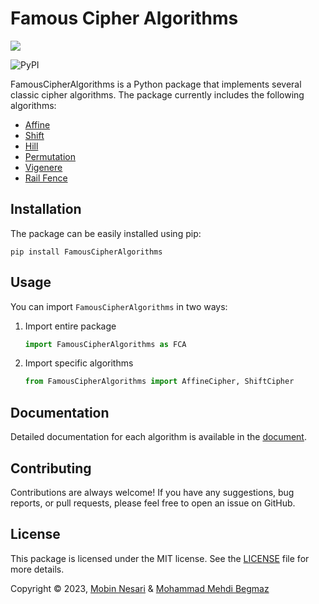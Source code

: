 # Famous Cipher Algorithms
<img src="https://github.com/MobinNesari81/Famous-Cipher-Algorithms/blob/main/Logos/FCA-dark.svg?raw=true" align='center'>

![PyPI](https://badge.fury.io/py/FamousCipherAlgorithms)

FamousCipherAlgorithms is a Python package that implements several classic cipher algorithms. The package currently includes the following algorithms:
- [Affine](./Affine/README.md)
- [Shift](./Shift/README.md)
- [Hill](./Hill/README.md)
- [Permutation](./Permutation/README.md)
- [Vigenere](./Vigenere/README.md)
- [Rail Fence](./RailFence/README.md)

## Installation
The package can be easily installed using pip:
```
pip install FamousCipherAlgorithms
```

## Usage
You can import `FamousCipherAlgorithms` in two ways:
1. Import entire package
    ```python
    import FamousCipherAlgorithms as FCA
    ```
2. Import specific algorithms
    ```python
    from FamousCipherAlgorithms import AffineCipher, ShiftCipher
    ```

## Documentation
Detailed documentation for each algorithm is available in the <a href="https://famous-cipher-algorithm.readthedocs.io/en/latest/index.html"> document</a>.

## Contributing
Contributions are always welcome! If you have any suggestions, bug reports, or pull requests, please feel free to open an issue on GitHub.

## License
This package is licensed under the MIT license. See the <a href="https://github.com/MobinNesari81/Famous-Cipher-Algorithms/blob/main/LICENSE">LICENSE</a> file for more details.

Copyright © 2023, <a href="https://www.linkedin.com/in/mobin-nesari/">Mobin Nesari</a> & <a href="https://www.linkedin.com/in/mohammad-mahdi-begmaz-69665a243/">Mohammad Mehdi Begmaz</a>
